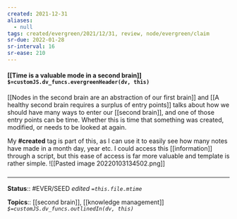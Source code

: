 ```yaml
---
created: 2021-12-31 
aliases:
  - null
tags: created/evergreen/2021/12/31, review, node/evergreen/claim
sr-due: 2022-01-28
sr-interval: 16
sr-ease: 210
---
```


#### [[Time is a valuable mode in a second brain]] `$=customJS.dv_funcs.evergreenHeader(dv, this)`

[[Nodes in the second brain are an abstraction of our first brain]] and 
[[A healthy second brain requires a surplus of entry points]] talks about how we should have many ways to enter our [[second brain]], and one of those entry points can be time. Whether this is time that something was created, modified, or needs to be looked at again. 

My **#created** tag is part of this, as I can use it to easily see how many notes have made in a month day, year etc. I could access this [[information]] through a script, but this ease of access is far more valuable and template is rather simple.
![[Pasted image 20220103134502.png]]


### <hr class="footnote"/>

**Status**:: #EVER/SEED
*edited `=this.file.mtime`*

**Topics**:: [[second brain]], [[knowledge management]]
*`$=customJS.dv_funcs.outlinedIn(dv, this)`*



